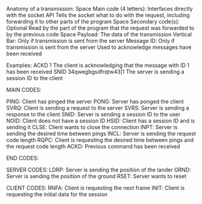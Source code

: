 
Anatomy of a transmission:
    Space
    Main code (4 letters):
        Interfaces directly with the socket API
        Tells the socket what to do with the request, including forwarding it to other parts of the program
    Space
    Secondary code(s):
        Optional
        Read by the part of the program that the request was forwarded to by the previous code
    Space
    Payload:
        The data of the transmission
    Vertical Bar:
	    Only if transmission is sent from the server
    Message ID:
	    Only if transmission is sent from the server
	    Used to acknowledge messages have been received

Examples:
    ACKD 1
    The client is acknowledging that the message with ID 1 has been received
    SNID 34qwegbgsdfrqtw43|1
    The server is sending a session ID to the client


MAIN CODES:

PING: Client has pinged the server
PONG: Server has ponged the client
SVRQ: Client is sending a request to the server
SVRS: Server is sending a response to the client
SNID: Server is sending a session ID to the user
NOID: Client does not have a session ID
HSID: Client has a session ID and is sending it
CLSE: Client wants to close the connection
INPT: Server is sending the desired time between pings
INCL: Server is sending the request code length
RQPC: Client is requesting the desired time between pings and the request code length
ACKD: Previous command has been received

END CODES:

SERVER CODES:
    LDRP: Server is sending the position of the lander
    GRND: Server is sending the position of the ground
    RSET: Server wants to reset

CLIENT CODES:
    RNFA: Client is requesting the next frame
    INIT: Client is requesting the initial data for the session

